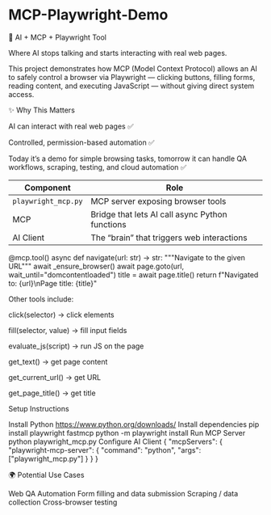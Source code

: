 # MCP-Playwright-Demo
🚀 AI + MCP + Playwright Tool

Where AI stops talking and starts interacting with real web pages.

This project demonstrates how MCP (Model Context Protocol) allows an AI to safely control a browser via Playwright — clicking buttons, filling forms, reading content, and executing JavaScript — without giving direct system access.

✨ Why This Matters

AI can interact with real web pages ✅

Controlled, permission-based automation ✅

Today it’s a demo for simple browsing tasks, tomorrow it can handle QA workflows, scraping, testing, and cloud automation ✅

| Component           | Role                                            |
| ------------------- | ----------------------------------------------- |
| `playwright_mcp.py` | MCP server exposing browser tools               |
| MCP                 | Bridge that lets AI call async Python functions |
| AI Client           | The “brain” that triggers web interactions      |


@mcp.tool()
async def navigate(url: str) -> str:
    """Navigate to the given URL"""
    await _ensure_browser()
    await page.goto(url, wait_until="domcontentloaded")
    title = await page.title()
    return f"Navigated to: {url}\nPage title: {title}"


Other tools include:

click(selector) → click elements

fill(selector, value) → fill input fields

evaluate_js(script) → run JS on the page

get_text() → get page content

get_current_url() → get URL

get_page_title() → get title



Setup Instructions

Install Python
https://www.python.org/downloads/
Install dependencies
pip install playwright fastmcp
python -m playwright install
Run MCP Server
python playwright_mcp.py
Configure AI Client
{
  "mcpServers": {
    "playwright-mcp-server": {
      "command": "python",
      "args": ["playwright_mcp.py"]
    }
  }
}

🌍 Potential Use Cases

Web QA Automation
Form filling and data submission
Scraping / data collection
Cross-browser testing
